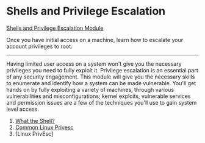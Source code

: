 # Shells and Privilege Escalation

[Shells and Privilege Escalation Module](https://tryhackme.com/module/privilege-escalation-and-shells)

Once you have initial access on a machine, learn how to escalate your account privileges to root.

---

Having limited user access on a system won't give you the necessary privileges you need to fully exploit it. Privilege escalation is an essential part of any security engagement. This module will give you the necessary skills to enumerate and identify how a system can be made vulnerable. You'll get hands on by fully exploiting a variety of machines, through various vulnerabilities and misconfigurations; kernel exploits, vulnerable services and permission issues are a few of the techniques you'll use to gain system level access.

1. [What the Shell?](../privilege_escalation/1_what_the_shell.md)
2. [Common Linux Privesc](2_common_linux_privesc.md)
3. [Linux PrivEsc]
